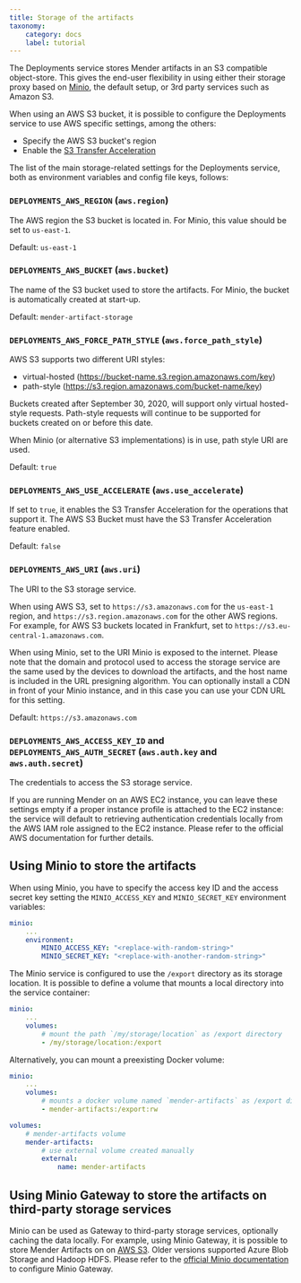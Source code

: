 ```yaml
---
title: Storage of the artifacts
taxonomy:
    category: docs
    label: tutorial
---
```


The Deployments service stores Mender artifacts in an S3 compatible object-store. This
gives the end-user flexibility in using either their storage proxy based on
[Minio](https://min.io/), the default setup, or 3rd party services such as Amazon S3.

When using an AWS S3 bucket, it is possible to configure the Deployments service to use
AWS specific settings, among the others:

* Specify the AWS S3 bucket's region
* Enable the [S3 Transfer Acceleration](https://aws.amazon.com/s3/transfer-acceleration/)

The list of the main storage-related settings for the Deployments service,
both as environment variables and config file keys, follows:

### `DEPLOYMENTS_AWS_REGION` (`aws.region`)

The AWS region the S3 bucket is located in. For Minio, this value should be
set to `us-east-1`.

Default: `us-east-1`

### `DEPLOYMENTS_AWS_BUCKET` (`aws.bucket`)

The name of the S3 bucket used to store the artifacts. For Minio, the bucket is
automatically created at start-up.

Default: `mender-artifact-storage`

### `DEPLOYMENTS_AWS_FORCE_PATH_STYLE` (`aws.force_path_style`)

AWS S3 supports two different URI styles:

* virtual-hosted (https://bucket-name.s3.region.amazonaws.com/key)
* path-style (https://s3.region.amazonaws.com/bucket-name/key)

Buckets created after September 30, 2020, will support only virtual
hosted-style requests. Path-style requests will continue to be supported
for buckets created on or before this date.

When Minio (or alternative S3 implementations) is in use, path
style URI are used.

Default: `true`

### `DEPLOYMENTS_AWS_USE_ACCELERATE` (`aws.use_accelerate`)

If set to `true`, it enables the S3 Transfer Acceleration for the operations
that support it. The AWS S3 Bucket must have the S3 Transfer Acceleration feature enabled.

Default: `false`

### `DEPLOYMENTS_AWS_URI` (`aws.uri`)

The URI to the S3 storage service. 

When using AWS S3, set to `https://s3.amazonaws.com` for the `us-east-1` region, and `https://s3.region.amazonaws.com` for the
other AWS regions. For example, for AWS S3 buckets located in Frankfurt, set to
`https://s3.eu-central-1.amazonaws.com`.

When using Minio, set to the URI Minio is exposed to the internet. Please note that the domain and protocol used to access the storage service are the
same used by the devices to download the artifacts, and the host name is included in the URL presigning algorithm. You can optionally
install a CDN in front of your Minio instance, and in this case you can use your CDN URL for this setting.

Default: `https://s3.amazonaws.com`

### `DEPLOYMENTS_AWS_ACCESS_KEY_ID` and `DEPLOYMENTS_AWS_AUTH_SECRET` (`aws.auth.key` and `aws.auth.secret`)

The credentials to access the S3 storage service.

If you are running Mender on an AWS EC2 instance, you can leave these settings empty
if a proper instance profile is attached to the EC2 instance: the service will default
to retrieving authentication credentials locally from the AWS IAM role assigned to the
EC2 instance. Please refer to the official AWS documentation for further details.

## Using Minio to store the artifacts

When using Minio, you have to specify the access key ID and the access secret key
setting the `MINIO_ACCESS_KEY` and `MINIO_SECRET_KEY` environment variables:

```yaml
minio:
    ...
    environment:
        MINIO_ACCESS_KEY: "<replace-with-random-string>"
        MINIO_SECRET_KEY: "<replace-with-another-random-string>"
```

The Minio service is configured to use the `/export` directory as its storage location.
It is possible to define a volume that mounts a local directory into the service
container:

```yaml
minio:
    ...
    volumes:
        # mount the path `/my/storage/location` as /export directory
        - /my/storage/location:/export
```

Alternatively, you can mount a preexisting Docker volume:

```yaml
minio:
    ...
    volumes:
        # mounts a docker volume named `mender-artifacts` as /export directory
        - mender-artifacts:/export:rw

volumes:
    # mender-artifacts volume
    mender-artifacts:
        # use external volume created manually
        external:
            name: mender-artifacts
```

## Using Minio Gateway to store the artifacts on third-party storage services

Minio can be used as Gateway to third-party storage services, optionally caching
the data locally. For example, using Minio Gateway, it is possible to store Mender
Artifacts on on [AWS S3](https://docs.min.io/docs/minio-gateway-for-s3.html).
Older versions supported Azure Blob Storage and Hadoop HDFS. Please refer to the
[official Minio documentation](https://docs.min.io/docs/) to configure Minio Gateway.
